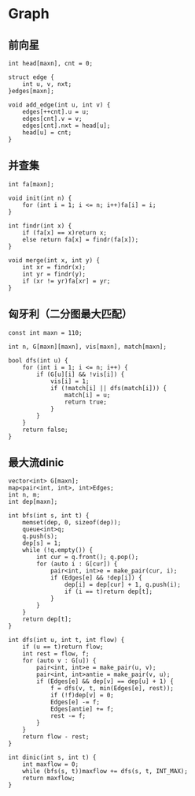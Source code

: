 # Graph

## 前向星

    int head[maxn], cnt = 0;

    struct edge {
        int u, v, nxt;
    }edges[maxn];

    void add_edge(int u, int v) {
        edges[++cnt].u = u;
        edges[cnt].v = v;
        edges[cnt].nxt = head[u];
        head[u] = cnt;
    }

## 并查集

    int fa[maxn];

    void init(int n) {
        for (int i = 1; i <= n; i++)fa[i] = i;
    }

    int findr(int x) {
        if (fa[x] == x)return x;
        else return fa[x] = findr(fa[x]);
    }

    void merge(int x, int y) {
        int xr = findr(x);
        int yr = findr(y);
        if (xr != yr)fa[xr] = yr;
    }

## 匈牙利（二分图最大匹配）

    const int maxn = 110;

    int n, G[maxn][maxn], vis[maxn], match[maxn];

    bool dfs(int u) {
        for (int i = 1; i <= n; i++) {
            if (G[u][i] && !vis[i]) {
                vis[i] = 1;
                if (!match[i] || dfs(match[i])) {
                    match[i] = u;
                    return true;
                }
            }
        }
        return false;
    }

## 最大流dinic

    vector<int> G[maxn];
    map<pair<int, int>, int>Edges;
    int n, m;
    int dep[maxn];

    int bfs(int s, int t) {
        memset(dep, 0, sizeof(dep));
        queue<int>q;
        q.push(s);
        dep[s] = 1;
        while (!q.empty()) {
            int cur = q.front(); q.pop();
            for (auto i : G[cur]) {
                pair<int, int>e = make_pair(cur, i);
                if (Edges[e] && !dep[i]) {
                    dep[i] = dep[cur] + 1, q.push(i);
                    if (i == t)return dep[t];
                }
            }
        }
        return dep[t];
    }

    int dfs(int u, int t, int flow) {
        if (u == t)return flow;
        int rest = flow, f;
        for (auto v : G[u]) {
            pair<int, int>e = make_pair(u, v);
            pair<int, int>antie = make_pair(v, u);
            if (Edges[e] && dep[v] == dep[u] + 1) {
                f = dfs(v, t, min(Edges[e], rest));
                if (!f)dep[v] = 0;
                Edges[e] -= f;
                Edges[antie] += f;
                rest -= f;
            }
        }
        return flow - rest;
    }

    int dinic(int s, int t) {
        int maxflow = 0;
        while (bfs(s, t))maxflow += dfs(s, t, INT_MAX);
        return maxflow;
    }
